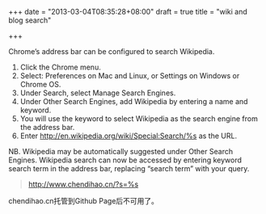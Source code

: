 +++
date = "2013-03-04T08:35:28+08:00"
draft = true
title = "wiki and blog search"

+++



Chrome’s address bar can be configured to search Wikipedia.

1. Click the Chrome menu.
2. Select: Preferences on Mac and Linux, or Settings on Windows or Chrome OS.
3. Under Search, select Manage Search Engines.
4. Under Other Search Engines, add Wikipedia by entering a name and keyword.
5. You will use the keyword to select Wikipedia as the search engine from the address bar.
6. Enter http://en.wikipedia.org/wiki/Special:Search/%s as the URL.

NB. Wikipedia may be automatically suggested under Other Search Engines.
Wikipedia search can now be accessed by entering keyword search term in the address bar, replacing “search term” with your query.

> http://www.chendihao.cn/?s=%s

chendihao.cn托管到Github Page后不可用了。